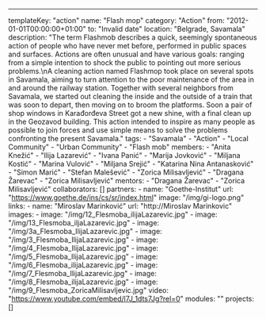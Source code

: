 ---
  templateKey: "action"
  name: "Flash mop"
  category: "Action"
  from: "2012-01-01T00:00:00+01:00"
  to: "Invalid date"
  location: "Belgrade, Savamala"
  description: "The term Flashmob describes a quick, seemingly spontaneous action of people who have never met before, performed in public spaces and surfaces. Actions are often unusual and have various goals: ranging from a simple intention to shock the public to pointing out more serious problems.\nA cleaning action named Flashmop took place on several spots in Savamala, aiming to turn attention to the poor maintenance of the area in and around the railway station. Together with several neighbors from Savamala, we started out cleaning the inside and the outside of a train that was soon to depart, then moving on to broom the platforms. Soon a pair of shop windows in Karađorđeva Street got a new shine, with a final clean up in the Geozavod building. This action intended to inspire as many people as possible to join forces and use simple means to solve the problems confronting the present Savamala."
  tags: 
    - "Savamala"
    - "Action"
    - "Local Community"
    - "Urban Community"
    - "Flash mob"
  members: 
    - "Anita Knežić"
    - "Ilija Lazarević"
    - "Ivana Panić"
    - "Marija Jovković"
    - "Miljana Kostić"
    - "Marina Vulović"
    - "Miljana Srejić"
    - "Katarina Nina Antanasković"
    - "Simon Marić"
    - "Stefan Malešević"
    - "Zorica Milisavljević"
    - "Dragana Žarevac"
    - "Zorica Milisavljević"
  mentors: 
    - "Dragana Žarevac"
    - "Zorica Milisavljević"
  collaborators: []
  partners: 
    - 
      name: "Goethe-Institut"
      url: "https://www.goethe.de/ins/cs/sr/index.html"
      image: "/img/gi-logo.png"
  links: 
    - 
      name: "Miroslav Marinković"
      url: "http://Miroslav Marinkovic"
  images: 
    - 
      image: "/img/12_Flesmoba_ilijaLazarevic.jpg"
    - 
      image: "/img/13_Flesmoba_iljaLazarevic.jpg"
    - 
      image: "/img/3a_Flesmoba_IlijaLazarevic.jpg"
    - 
      image: "/img/3_Flesmoba_IlijaLazarevic.jpg"
    - 
      image: "/img/4_Flesmoba_IlijaLazarevic.jpg"
    - 
      image: "/img/5_Flesmoba_IlijaLazarevic.jpg"
    - 
      image: "/img/6_Flesmoba_ilijaLazarevic.jpg"
    - 
      image: "/img/7_Flesmoba_IlijaLazarevic.jpg"
    - 
      image: "/img/8_Flesmoba_ilijaLazarevic.jpg"
    - 
      image: "/img/9_Flesmoba_ZoricaMilisavljevic.jpg"
  video: "https://www.youtube.com/embed/l7J_1dts7Jg?rel=0"
  modules: ""
  projects: []
